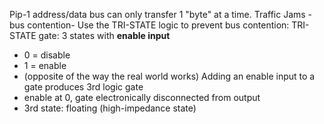 Pip-1 address/data bus can only transfer 1 "byte" at a time.
Traffic Jams -bus contention- Use the TRI-STATE logic to prevent bus contention:
TRI-STATE gate: 3 states with **enable input**
- 0 = disable
- 1 = enable
- (opposite of the way the real world works)
Adding an enable input to a gate produces 3rd logic gate
- enable at 0, gate electronically disconnected from output
- 3rd state: floating (high-impedance state)